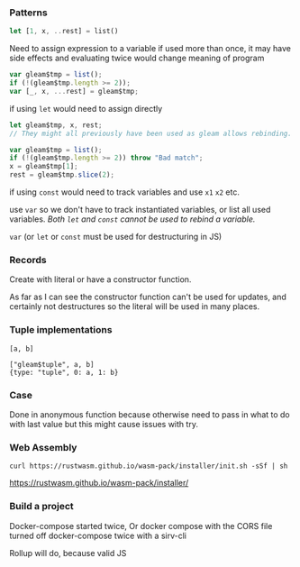 ### Patterns

```rust
let [1, x, ..rest] = list()
```

Need to assign expression to a variable if used more than once, it may have side effects and evaluating twice would change meaning of program

```js
var gleam$tmp = list();
if (!(gleam$tmp.length >= 2));
var [_, x, ...rest] = gleam$tmp;
```

if using `let` would need to assign directly

```js
let gleam$tmp, x, rest;
// They might all previously have been used as gleam allows rebinding.

var gleam$tmp = list();
if (!(gleam$tmp.length >= 2)) throw "Bad match";
x = gleam$tmp[1];
rest = gleam$tmp.slice(2);
```

if using `const` would need to track variables and use `x1` `x2` etc.

use `var` so we don't have to track instantiated variables, or list all used variables.
_Both `let` and `const` cannot be used to rebind a variable._

`var` (or `let` or `const` must be used for destructuring in JS)

### Records

Create with literal or have a constructor function.

As far as I can see the constructor function can't be used for updates, and certainly not destructures so the literal will be used in many places.

### Tuple implementations

```
[a, b]

["gleam$tuple", a, b]
{type: "tuple", 0: a, 1: b}
```

### Case

Done in anonymous function because otherwise need to pass in what to do with last value but this might cause issues with try.

### Web Assembly

```
curl https://rustwasm.github.io/wasm-pack/installer/init.sh -sSf | sh
```

https://rustwasm.github.io/wasm-pack/installer/

### Build a project

Docker-compose started twice,
Or docker compose with the CORS file turned off
docker-compose twice with a sirv-cli

Rollup will do, because valid JS
